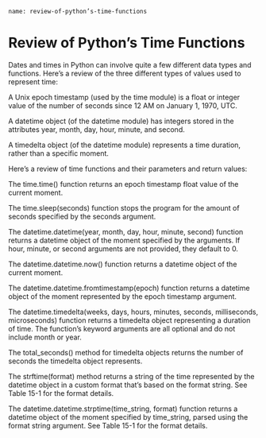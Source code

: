 ```ngMeta
name: review-of-python’s-time-functions
```
# Review of Python’s Time Functions
Dates and times in Python can involve quite a few different data types and functions. Here’s a review of the three different types of values used to represent time:

A Unix epoch timestamp (used by the time module) is a float or integer value of the number of seconds since 12 AM on January 1, 1970, UTC.

A datetime object (of the datetime module) has integers stored in the attributes year, month, day, hour, minute, and second.

A timedelta object (of the datetime module) represents a time duration, rather than a specific moment.

Here’s a review of time functions and their parameters and return values:

The time.time() function returns an epoch timestamp float value of the current moment.

The time.sleep(seconds) function stops the program for the amount of seconds specified by the seconds argument.

The datetime.datetime(year, month, day, hour, minute, second) function returns a datetime object of the moment specified by the arguments. If hour, minute, or second arguments are not provided, they default to 0.

The datetime.datetime.now() function returns a datetime object of the current moment.

The datetime.datetime.fromtimestamp(epoch) function returns a datetime object of the moment represented by the epoch timestamp argument.

The datetime.timedelta(weeks, days, hours, minutes, seconds, milliseconds, microseconds) function returns a timedelta object representing a duration of time. The function’s keyword arguments are all optional and do not include month or year.

The total_seconds() method for timedelta objects returns the number of seconds the timedelta object represents.

The strftime(format) method returns a string of the time represented by the datetime object in a custom format that’s based on the format string. See Table 15-1 for the format details.

The datetime.datetime.strptime(time_string, format) function returns a datetime object of the moment specified by time_string, parsed using the format string argument. See Table 15-1 for the format details.